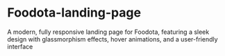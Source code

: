 # Foodota-landing-page
A modern, fully responsive landing page for Foodota, featuring a sleek design with glassmorphism effects, hover animations, and a user-friendly interface
